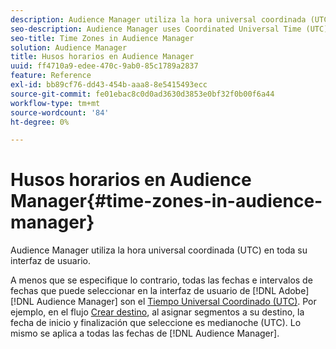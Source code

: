 ```yaml
---
description: Audience Manager utiliza la hora universal coordinada (UTC) en toda su interfaz de usuario.
seo-description: Audience Manager uses Coordinated Universal Time (UTC) across its entire UI.
seo-title: Time Zones in Audience Manager
solution: Audience Manager
title: Husos horarios en Audience Manager
uuid: ff4710a9-edee-470c-9ab0-85c1789a2837
feature: Reference
exl-id: bb89cf76-dd43-454b-aaa8-8e5415493ecc
source-git-commit: fe01ebac8c0d0ad3630d3853e0bf32f0b00f6a44
workflow-type: tm+mt
source-wordcount: '84'
ht-degree: 0%

---
```


# Husos horarios en Audience Manager{#time-zones-in-audience-manager}

Audience Manager utiliza la hora universal coordinada (UTC) en toda su interfaz de usuario.

A menos que se especifique lo contrario, todas las fechas e intervalos de fechas que puede seleccionar en la interfaz de usuario de [!DNL Adobe] [!DNL Audience Manager] son el [Tiempo Universal Coordinado (UTC)](https://www.timeanddate.com/worldclock/timezone/utc). Por ejemplo, en el flujo [Crear destino](../features/destinations/create-cookie-destination.md#segments-mapping), al asignar segmentos a su destino, la fecha de inicio y finalización que seleccione es medianoche (UTC). Lo mismo se aplica a todas las fechas de [!DNL Audience Manager].
